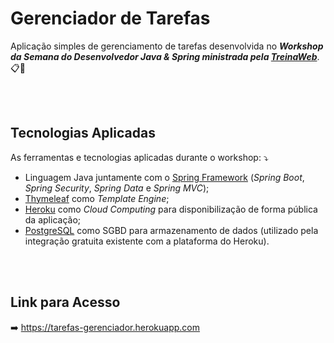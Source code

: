 # Gerenciador de Tarefas
Aplicação simples de gerenciamento de tarefas desenvolvida no **_Workshop da Semana do Desenvolvedor Java & Spring ministrada pela [TreinaWeb](https://www.treinaweb.com.br/)_**. :clipboard::date:   
     
<br/><br/>

## Tecnologias Aplicadas 
As ferramentas e tecnologias aplicadas durante o workshop: :arrow_heading_down:
+ Linguagem Java juntamente com o [Spring Framework](https://spring.io) (*Spring Boot*, *Spring Security*, *Spring Data* e *Spring MVC*);
+ [Thymeleaf](https://www.thymeleaf.org/) como *Template Engine*;
+ [Heroku](https://www.heroku.com/) como *Cloud Computing* para disponibilização de forma pública da aplicação; 
+ [PostgreSQL](https://www.postgresql.org/) como SGBD para armazenamento de dados (utilizado pela integração gratuita existente com a plataforma do Heroku).

<br/><br/>

## Link para Acesso
:arrow_right: <https://tarefas-gerenciador.herokuapp.com>
